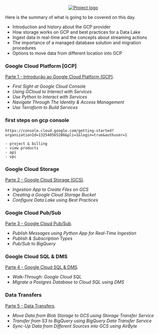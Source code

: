 <p align="center">
  <a href="" rel="noopener">
    <img src="https://github.com/owshq-plumbers/trn-cc-bg-gcp/blob/main/images/day1-summary.png" alt="Project logo">
 </a>
</p>


Here is the summary of what is going to be covered on this day.

* Introduction and history about the GCP provider
* How storage works on GCP and best practices for a Data Lake
* Ingest data in real-time and the concepts about streaming actions
* The importance of a managed database solution and migration procedures
* Options to move data from different location into GCP


### Google Cloud Platform [GCP]
[Parte 1 - Introdução ao Google Cloud Platform (GCP)](https://github.com/owshq-plumbers/trn-cc-bg-gcp/blob/main/docs/d1.1_gcp_introduction.excalidraw.png).

- *First Sight at Google Cloud Console*
- *Using GCloud to Interact with Services*
- *Use Python to Interact with Services*
- *Navigate Through The Identity & Access Management*
- *Use Terraform to Build Services*

### first steps on gcp console
```shell
https://console.cloud.google.com/getting-started?organizationId=132540565286&pli=1&login=true&authuser=1

- project & billing
- view products
- api
- vpc 
```

### Google Cloud Storage
[Parte 2 - Google Cloud Storage (GCS)](https://github.com/owshq-plumbers/trn-cc-bg-gcp/blob/main/docs/d1.2_gcs.excalidraw.png).

- *Ingestion App to Create Files on GCS*
- *Creating a Google Cloud Storage Bucket*
- *Configure Data Lake using Best Practices*


### Google Cloud Pub/Sub
[Parte 3 - Google Cloud Pub/Sub](https://github.com/owshq-plumbers/trn-cc-bg-gcp/blob/main/docs/d1.3_pub_sub.excalidraw.png).

- *Publish Messages using Python App for Real-Time Ingestion*
- *Publish & Subscription Types*
- *Pub/Sub to BigQuery*

### Google Cloud SQL & DMS
[Parte 4 - Google Cloud SQL & DMS](https://github.com/owshq-plumbers/trn-cc-bg-gcp/blob/main/docs/d1.4_cloud_sql_dms.excalidraw.png).

- *Walk-Through: Google Cloud SQL*
- *Migrate a Postgres Database to Cloud SQL using DMS*

### Data Transfers
[Parte 5 - Data Transfers](https://github.com/owshq-plumbers/trn-cc-bg-gcp/blob/main/docs/d1.5_data_transfers.excalidraw.png).

- *Move Data from Blob Storage to GCS using Storage Transfer Service*
- *Transfer from S3 to BigQuery using BigQuery Data Transfer Service*
- *Sync-Up Data from Different Sources into GCS using AirByte*
